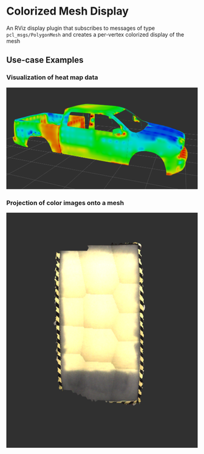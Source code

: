 # Colorized Mesh Display

An RViz display plugin that subscribes to messages of type `pcl_msgs/PolygonMesh` and creates a per-vertex colorized display of the mesh

## Use-case Examples

### Visualization of heat map data

![Heat map colorized mesh](docs/heat_map_colorized_mesh.png)

### Projection of color images onto a mesh

![Image projection colorized mesh](docs/image_projection_colorized_mesh.png)
